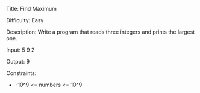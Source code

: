 Title: Find Maximum

Difficulty: Easy

Description: Write a program that reads three integers and prints the largest one.

Input: 5 9 2

Output: 9

Constraints:

- -10^9 <= numbers <= 10^9
